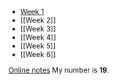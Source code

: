 - [Week 1](Week%201.md)
- [[Week 2]]
- [[Week 3]]
- [[Week 4]]
- [[Week 5]]
- [[Week 6]]

[Online notes](https://online.manchester.ac.uk/bbcswebdav/pid-15033155-dt-content-rid-178192808_1/courses/I3132-COMP-32211-1231-1SE-026315/Notes_2023/index.html)
My number is **19**.